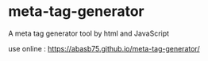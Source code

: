 # meta-tag-generator
A meta tag generator tool by  html and JavaScript

use online : https://abasb75.github.io/meta-tag-generator/
